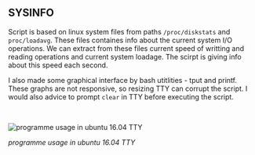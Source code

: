 <h2>SYSINFO</h2>

Script is based on linux system files from paths ```/proc/diskstats``` and ```proc/loadavg```. These files containes info about the current system I/O operations. We can extract from these files current speed of writting and reading operations and current system loadage. The scirpt is giving info about this speed each second.

I also made some graphical interface by bash utitlities - tput and printf. These graphs are not responsive, so resizing TTY can corrupt the script. I would also advice to prompt ```clear``` in TTY before executing the script.

<br>

![programme usage in ubuntu 16.04 TTY](https://preview.ibb.co/cjeWvd/sysinfo.png)

<i>programme usage in ubuntu 16.04 TTY</i>
